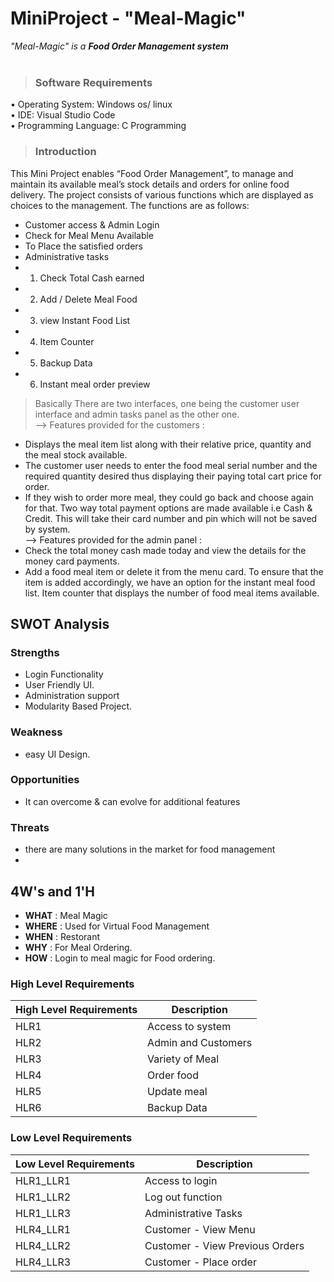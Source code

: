 # MiniProject - "Meal-Magic"
<I>"Meal-Magic" is a <B>Food Order Management system <br> <br> </I> </B>

> <h3> Software Requirements <br> </h3>
• Operating System: Windows os/ linux <br>
• IDE: Visual Studio Code <br>
• Programming Language: C Programming <br>
  
> <h3> Introduction </br> </h3>
This Mini Project enables “Food Order Management”, to manage and maintain its available meal’s stock details and orders for online food delivery. The project consists of various functions which are displayed as choices to the management.
The functions are as follows:
- Customer access & Admin Login
- Check for Meal Menu Available
- To Place the satisfied orders
- Administrative tasks
- 1. Check Total Cash earned
- 2. Add / Delete Meal Food
- 3. view Instant Food List
- 4. Item Counter
- 5. Backup Data
- 6. Instant meal order preview <br>

> Basically There are two interfaces, one being the customer user interface and admin tasks panel as the other one. <br>
--> Features provided for the customers : <br>
* Displays the meal item list along with their relative price, quantity and the meal stock available. <br>
* The customer user needs to enter the food meal serial number and the required quantity desired thus displaying their paying total cart price for order. <br>
* If they wish to order more meal, they could go back and choose again for that. Two way total payment options are made available i.e Cash & Credit. This will take their card number and pin which will not be saved by system. <br>
--> Features provided for the admin panel : <br>
* Check the total money cash made today and view the details for the money card payments. <br>
* Add a food meal item or delete it from the menu card. To ensure that the item is added accordingly, we have an option for the instant meal food list. Item counter that displays the number of food meal items available.

## SWOT Analysis
### Strengths
- Login Functionality
- User Friendly UI.
- Administration support
- Modularity Based Project.

### Weakness
- easy UI Design.

### Opportunities
-  It can overcome & can evolve for additional features

### Threats
- there are many solutions in the market for food management
- 
## 4W's and 1'H
- **WHAT** : Meal Magic
- **WHERE** : Used for Virtual Food Management
- **WHEN** : Restorant
- **WHY** : For Meal Ordering.
- **HOW** : Login to meal magic for Food ordering.

### High Level Requirements
| High Level Requirements      | Description |
| ----------- | ----------- |
| HLR1      | Access to system |
| HLR2   | Admin and Customers|
| HLR3   | Variety of Meal|
| HLR4   | Order food|
| HLR5   | Update meal|
| HLR6   | Backup Data|
### Low Level Requirements
| Low Level Requirements      | Description |
| ----------- | ----------- |
| HLR1_LLR1      | Access to login  |
| HLR1_LLR2  |Log out function |
| HLR1_LLR3   |Administrative Tasks|
| HLR4_LLR1   |Customer - View Menu|
| HLR4_LLR2   |Customer - View Previous Orders|
| HLR4_LLR3   |Customer - Place order|
